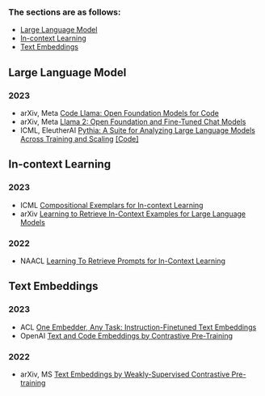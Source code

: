 ### The sections are as follows:
- [Large Language Model](#Large-Language-Model)
- [In-context Learning](#In-context-Learning)
- [Text Embeddings](#Text-Embeddings)


## Large Language Model
### 2023
- arXiv, Meta [Code Llama: Open Foundation Models for Code](https://arxiv.org/pdf/2308.12950v2.pdf)
- arXiv, Meta [Llama 2: Open Foundation and Fine-Tuned Chat Models](https://arxiv.org/abs/2307.09288)
- ICML, EleutherAI [Pythia: A Suite for Analyzing Large Language Models Across Training and Scaling](https://arxiv.org/abs/2304.01373) [[Code]](https://github.com/EleutherAI/pythia)


## In-context Learning
### 2023
- ICML [Compositional Exemplars for In-context Learning](https://arxiv.org/abs/2302.05698)
- arXiv [Learning to Retrieve In-Context Examples for Large Language Models](https://arxiv.org/abs/2307.07164)

### 2022
- NAACL [Learning To Retrieve Prompts for In-Context Learning](https://arxiv.org/abs/2112.08633)


## Text Embeddings

### 2023
- ACL [One Embedder, Any Task: Instruction-Finetuned Text Embeddings](https://arxiv.org/abs/2212.09741)
- OpenAI [Text and Code Embeddings by Contrastive Pre-Training](https://cdn.openai.com/papers/Text_and_Code_Embeddings_by_Contrastive_Pre_Training.pdf)

### 2022
- arXiv, MS [Text Embeddings by Weakly-Supervised Contrastive Pre-training](https://arxiv.org/abs/2212.03533)

